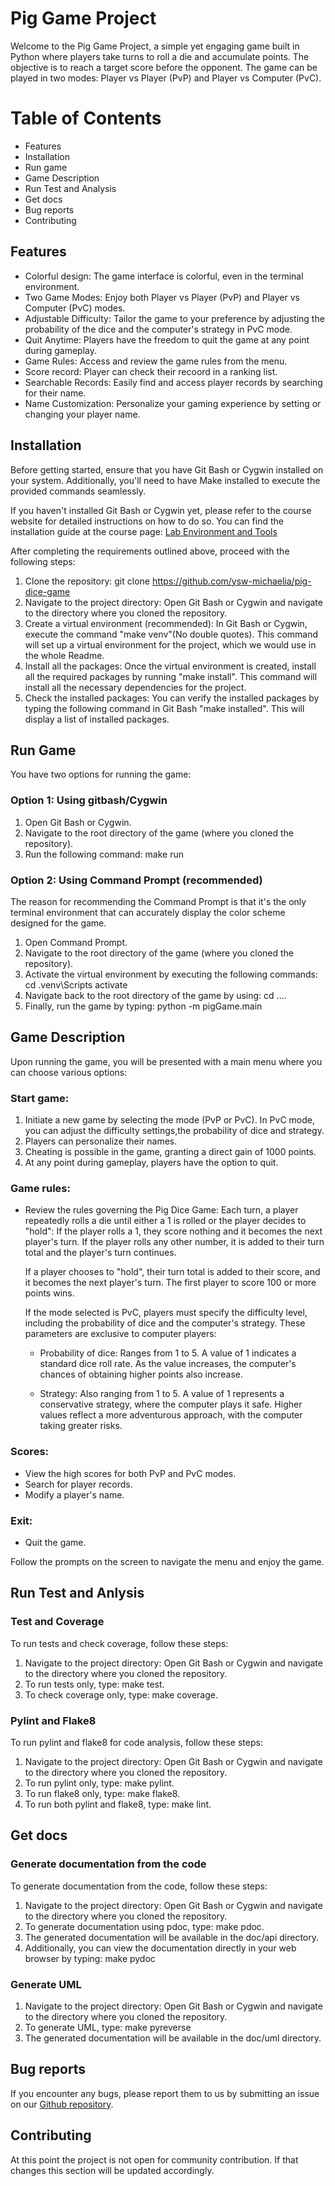 # Pig Game Project
Welcome to the Pig Game Project, a simple yet engaging game built in Python where players take turns to roll a die and accumulate points. The objective is to reach a target score before the opponent. The game can be played in two modes: Player vs Player (PvP) and Player vs Computer (PvC).

# Table of Contents
- Features
- Installation
- Run game
- Game Description
- Run Test and Analysis
- Get docs
- Bug reports
- Contributing


## Features
- Colorful design: The game interface is colorful, even in the terminal environment.
- Two Game Modes: Enjoy both Player vs Player (PvP) and Player vs Computer (PvC) modes.
- Adjustable Difficulty: Tailor the game to your preference by adjusting the probability of the dice and the computer's strategy in PvC mode.
- Quit Anytime: Players have the freedom to quit the game at any point during gameplay.
- Game Rules: Access and review the game rules from the menu.
- Score record: Player can check their recoord in a ranking list.
- Searchable Records: Easily find and access player records by searching for their name.
- Name Customization: Personalize your gaming experience by setting or changing your player name.


## Installation
Before getting started, ensure that you have Git Bash or Cygwin installed on your system. Additionally, you'll need to have Make installed to execute the provided commands seamlessly.

If you haven't installed Git Bash or Cygwin yet, please refer to the course website for detailed instructions on how to do so. You can find the installation guide at the course page: [Lab Environment and Tools](https://hkr.instructure.com/courses/6796/pages/lab-environment-and-tools?module_item_id=352239)

After completing the requirements outlined above, proceed with the following steps:
1. Clone the repository: git clone https://github.com/ysw-michaelia/pig-dice-game
2. Navigate to the project directory: Open Git Bash or Cygwin and navigate to the directory where you cloned the repository.
3. Create a virtual environment (recommended): In Git Bash or Cygwin, execute the command "make venv"(No double quotes). This command will set up a virtual environment for the project, which we would use in the whole Readme. 
4. Install all the packages: Once the virtual environment is created, install all the required packages by running "make install". This command will install all the necessary dependencies for the project.
5. Check the installed packages: You can verify the installed packages by typing the following command in Git Bash "make installed". This will display a list of installed packages.


## Run Game
You have two options for running the game:

### Option 1: Using gitbash/Cygwin
1. Open Git Bash or Cygwin.
2. Navigate to the root directory of the game (where you cloned the repository).
3. Run the following command: make run

### Option 2: Using Command Prompt (recommended)
The reason for recommending the Command Prompt is that it's the only terminal environment that can accurately display the color scheme designed for the game.

1. Open Command Prompt.
2. Navigate to the root directory of the game (where you cloned the repository).
3. Activate the virtual environment by executing the following commands: cd .venv\Scripts
                                                                        activate
4. Navigate back to the root directory of the game by using: cd ..\..
5. Finally, run the game by typing: python -m pigGame.main


## Game Description
Upon running the game, you will be presented with a main menu where you can choose various options:

### Start game: 
1. Initiate a new game by selecting the mode (PvP or PvC). In PvC mode, you can adjust the difficulty settings,the probability of dice and strategy.
2. Players can personalize their names.
3. Cheating is possible in the game, granting a direct gain of 1000 points.
4. At any point during gameplay, players have the option to quit.

### Game rules:
- Review the rules governing the Pig Dice Game:
    Each turn, a player repeatedly rolls a die until either a 1 is rolled or the player decides to "hold": If the player rolls a 1, they score nothing and it becomes the next player's turn. If the player rolls any other number, it is added to their turn total and the player's turn continues.

    If a player chooses to "hold", their turn total is added to their score, and it becomes the next player's turn. The first player to score 100 or more points wins.

    If the mode selected is PvC, players must specify the difficulty level, including the probability of dice
    and the computer's strategy. These parameters are exclusive to computer players:
    - Probability of dice: Ranges from 1 to 5. A value of 1 indicates a standard dice roll rate. As the value increases, the computer's chances of obtaining higher points also increase.

    - Strategy: Also ranging from 1 to 5. A value of 1 represents a conservative strategy, where the computer plays it safe. Higher values reflect a more adventurous approach, with the computer taking greater risks.

### Scores: 
- View the high scores for both PvP and PvC modes.
- Search for player records.
- Modify a player's name.

### Exit:
- Quit the game.

Follow the prompts on the screen to navigate the menu and enjoy the game.


## Run Test and Anlysis

### Test and Coverage
To run tests and check coverage, follow these steps:
1. Navigate to the project directory: Open Git Bash or Cygwin and navigate to the directory where you cloned the repository.
2. To run tests only, type: make test.
3. To check coverage only, type: make coverage.

### Pylint and Flake8
To run pylint and flake8 for code analysis, follow these steps:
1. Navigate to the project directory: Open Git Bash or Cygwin and navigate to the directory where you cloned the repository.
2. To run pylint only, type: make pylint.
3. To run flake8 only, type: make flake8.
4. To run both pylint and flake8, type: make lint.


## Get docs

### Generate documentation from the code
To generate documentation from the code, follow these steps:
1. Navigate to the project directory: Open Git Bash or Cygwin and navigate to the directory where you cloned the repository.
2. To generate documentation using pdoc, type: make pdoc.
3. The generated documentation will be available in the doc/api directory.
4. Additionally, you can view the documentation directly in your web browser by typing: make pydoc

### Generate UML
1. Navigate to the project directory: Open Git Bash or Cygwin and navigate to the directory where you cloned the repository.
2. To generate UML, type: make pyreverse
3. The generated documentation will be available in the doc/uml directory.


## Bug reports
If you encounter any bugs, please report them to us by submitting an issue on our [Github repository](https://github.com/ysw-michaelia/pig-dice-game).


## Contributing
At this point the project is not open for community contribution. If that changes this section will be updated accordingly.
